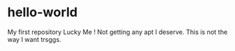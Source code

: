 # hello-world
My first repository
Lucky Me ! Not getting any apt I deserve.
This is not the way I want trsggs.
